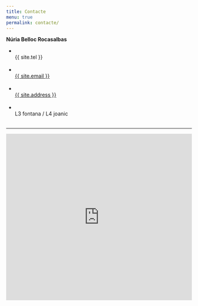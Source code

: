 ```yaml
---
title: Contacte
menu: true
permalink: contacte/
---
```

<div class="text-center">
  <strong>Núria Belloc Rocasalbas</strong>

  <ul class="list-unstyled">
    <li><i class="fa fa-whatsapp"></i><br>{{ site.tel }}<br><br></li>
    <li><i class="fa fa-envelope-o"></i><br><a href="mailto:{{ site.email }}">{{ site.email }}</a><br><br></li>
    <li><i class="fa fa-map-marker"></i><br><a href="https://goo.gl/maps/Ajnwv">{{ site.address }}</a><br><br></li>
    <li><i class="fa fa-subway "></i><br><span class="l3">L3 fontana</span> / <span class="l4">L4 joanic</span> <br><br></li>
  </ul>
  <hr>
  <iframe
  	src="https://www.google.com/maps/embed?pb=!1m14!1m8!1m3!1d2992.398736453312!2d2.1586423!3d41.408862299999996!3m2!1i1024!2i768!4f13.1!3m3!1m2!1s0x12a4a2ba36777bed%3A0x8854a6dbf200d4fb!2sCarrer+de+Sors%2C+10%2C+08024+Barcelona!5e0!3m2!1sca!2ses!4v1423177515170" width="100%" height="450" frameborder="0" style="border:0">
  </iframe>
</div>
